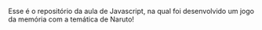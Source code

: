 Esse é o repositório da aula de Javascript, na qual foi desenvolvido um jogo da memória com a temática de Naruto!
